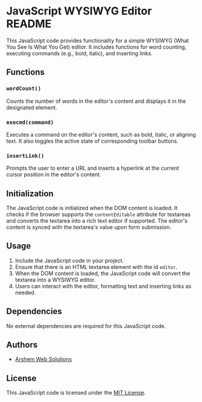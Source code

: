 # JavaScript WYSIWYG Editor README

This JavaScript code provides functionality for a simple WYSIWYG (What You See Is What You Get) editor. It includes functions for word counting, executing commands (e.g., bold, italic), and inserting links.

## Functions

### `wordCount()`
Counts the number of words in the editor's content and displays it in the designated element.

### `execmd(command)`
Executes a command on the editor's content, such as bold, italic, or aligning text. It also toggles the active state of corresponding toolbar buttons.

### `insertLink()`
Prompts the user to enter a URL and inserts a hyperlink at the current cursor position in the editor's content.

## Initialization

The JavaScript code is initialized when the DOM content is loaded. It checks if the browser supports the `contentEditable` attribute for textareas and converts the textarea into a rich text editor if supported. The editor's content is synced with the textarea's value upon form submission.

## Usage

1. Include the JavaScript code in your project.
2. Ensure that there is an HTML textarea element with the id `editor`.
3. When the DOM content is loaded, the JavaScript code will convert the textarea into a WYSIWYG editor.
4. Users can interact with the editor, formatting text and inserting links as needed.

## Dependencies

No external dependencies are required for this JavaScript code.

## Authors

- [Arshem Web Solutions](https://arshem.com)

## License

This JavaScript code is licensed under the [MIT License](LICENSE).
